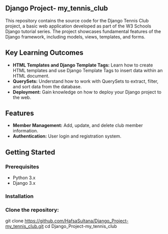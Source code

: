 ## Django Project- my_tennis_club
This repository contains the source code for the Django Tennis Club project, a basic web application developed as part of the W3 Schools Django tutorial series. The project showcases fundamental features of the Django framework, including models, views, templates, and forms.

## Key Learning Outcomes
- **HTML Templates and Django Template Tags:** Learn how to create HTML templates and use Django Template Tags to insert data within an HTML document.
- **QuerySets:** Understand how to work with QuerySets to extract, filter, and sort data from the database.
- **Deployment:** Gain knowledge on how to deploy your Django project to the web.

## Features
- **Member Management:** Add, update, and delete club member information.
- **Authentication:** User login and registration system.

## Getting Started

### Prerequisites

- Python 3.x
- Django 3.x

### Installation

### Clone the repository:
   git clone https://github.com/HafsaSultana/Django_Project-my_tennis_club.git
   cd Django_Project-my_tennis_club
